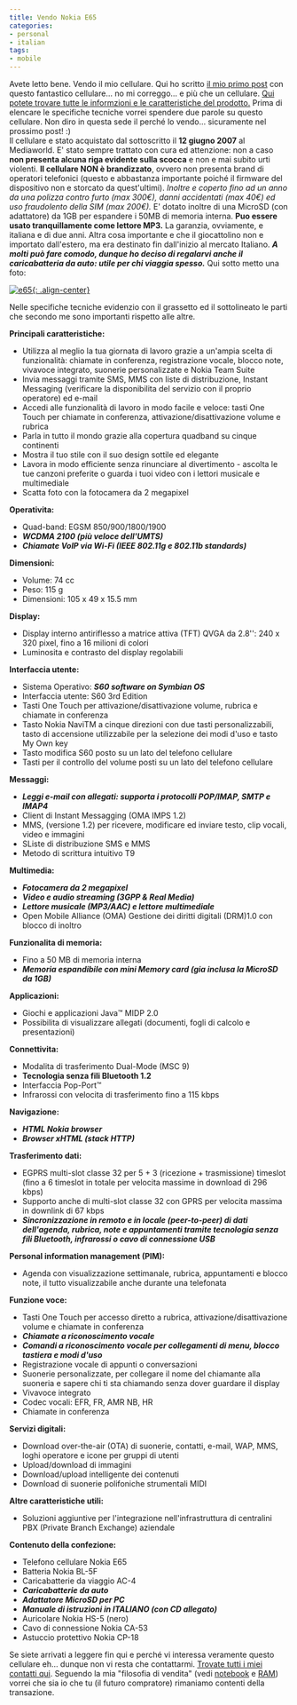 ```yaml
---
title: Vendo Nokia E65
categories:
- personal
- italian
tags:
- mobile
---
```

Avete letto bene. Vendo il mio cellulare. Qui ho scritto [il mio primo
post]({{site.url}}/2007/06/13/e65/
"{{site.url}}/2007/06/13/e65/" ) con questo fantastico cellulare... no
mi correggo... e più che un cellulare. [Qui potete trovare tutte le
informzioni e le caratteristiche del prodotto.](http://www.nokia.it/A4486488
"http://www.nokia.it/A4486488" ) Prima di elencare le specifiche tecniche
vorrei spendere due parole su questo cellulare. Non diro in questa sede il
perché lo vendo... sicuramente nel prossimo post! :)  
Il cellulare e stato acquistato dal sottoscritto il **12 giugno 2007** al
Mediaworld. E' stato sempre trattato con cura ed attenzione: non a caso **non
presenta alcuna riga evidente sulla scocca** e non e mai subito urti violenti.
**Il cellulare NON è brandizzato**, ovvero non presenta brand di operatori
telefonici (questo e abbastanza importante poiché il firmware del dispositivo
non e storcato da quest'ultimi). _Inoltre e coperto fino ad un anno da una
polizza contro furto (max 300€), danni accidentati (max 40€) ed uso
fraudolento della SIM (max 200€)._ E' dotato inoltre di una MicroSD (con
adattatore) da 1GB per espandere i 50MB di memoria interna. **Puo essere usato
tranquillamente come lettore MP3.** La garanzia, ovviamente, e italiana e di
due anni. Altra cosa importante e che il giocattolino non e importato
dall'estero, ma era destinato fin dall'inizio al mercato Italiano. _**A molti
può fare comodo, dunque ho deciso di regalarvi anche il caricabatteria da
auto: utile per chi viaggia spesso.**_ Qui sotto metto una foto:
  

[![e65]({{site.url}}/images/nokiae65.jpg){: .align-center}]({{site.url}}/images/nokiae65.jpg
"e65" )

  
Nelle specifiche tecniche evidenzio con il grassetto ed il sottolineato le
parti che secondo me sono importanti rispetto alle altre.

**Principali caratteristiche:**

  * Utilizza al meglio la tua giornata di lavoro grazie a un'ampia scelta di funzionalità: chiamate in conferenza, registrazione vocale, blocco note, vivavoce integrato, suonerie personalizzate e Nokia Team Suite
  * Invia messaggi tramite SMS, MMS con liste di distribuzione, Instant Messaging (verificare la disponibilita del servizio con il proprio operatore) ed e-mail
  * Accedi alle funzionalità di lavoro in modo facile e veloce: tasti One Touch per chiamate in conferenza, attivazione/disattivazione volume e rubrica
  * Parla in tutto il mondo grazie alla copertura quadband su cinque continenti
  * Mostra il tuo stile con il suo design sottile ed elegante
  * Lavora in modo efficiente senza rinunciare al divertimento - ascolta le tue canzoni preferite o guarda i tuoi video con i lettori musicale e multimediale
  * Scatta foto con la fotocamera da 2 megapixel
  

  
**Operativita:**

  * Quad-band: EGSM 850/900/1800/1900
  * **_WCDMA 2100 (più veloce dell'UMTS)_**
  * _**Chiamate VoIP via Wi-Fi (IEEE 802.11g e 802.11b standards)**_
  

  
**Dimensioni:**

  * Volume: 74 cc
  * Peso: 115 g
  * Dimensioni: 105 x 49 x 15.5 mm
  

  
**Display:**

  * Display interno antiriflesso a matrice attiva (TFT) QVGA da 2.8'': 240 x 320 pixel, fino a 16 milioni di colori
  * Luminosita e contrasto del display regolabili
  

  
**Interfaccia utente:**

  * Sistema Operativo: _**S60 software on Symbian OS**_
  * Interfaccia utente: S60 3rd Edition
  * Tasti One Touch per attivazione/disattivazione volume, rubrica e chiamate in conferenza
  * Tasto Nokia NaviTM a cinque direzioni con due tasti personalizzabili, tasto di accensione utilizzabile per la selezione dei modi d'uso e tasto My Own key
  * Tasto modifica S60 posto su un lato del telefono cellulare
  * Tasti per il controllo del volume posti su un lato del telefono cellulare
  

  
**Messaggi:**

  * _**Leggi e-mail con allegati: supporta i protocolli POP/IMAP, SMTP e IMAP4**_
  * Client di Instant Messagging (OMA IMPS 1.2)
  * MMS, (versione 1.2) per ricevere, modificare ed inviare testo, clip vocali, video e immagini
  * SListe di distribuzione SMS e MMS
  * Metodo di scrittura intuitivo T9
  

  
**Multimedia:**

  * _**Fotocamera da 2 megapixel**_
  * _**Video e audio streaming (3GPP &amp; Real Media)**_
  * _**Lettore musicale (MP3/AAC) e lettore multimediale**_
  * Open Mobile Alliance (OMA) Gestione dei diritti digitali (DRM)1.0 con blocco di inoltro
  

  
**Funzionalita di memoria:**

  * Fino a 50 MB di memoria interna
  * _**Memoria espandibile con mini Memory card (gia inclusa la MicroSD da 1GB)**_
  

  
**Applicazioni:**

  * Giochi e applicazioni Java™ MIDP 2.0
  * Possibilita di visualizzare allegati (documenti, fogli di calcolo e presentazioni)
  

  
**Connettivita:**

  * Modalita di trasferimento Dual-Mode (MSC 9)
  * **Tecnologia senza fili Bluetooth 1.2**
  * Interfaccia Pop-Port™
  * Infrarossi con velocita di trasferimento fino a 115 kbps
  

  
**Navigazione:**

  * _**HTML Nokia browser**_
  * _**Browser xHTML (stack HTTP)**_
  

  
**Trasferimento dati:**

  * EGPRS multi-slot classe 32 per 5 + 3 (ricezione + trasmissione) timeslot (fino a 6 timeslot in totale per velocita massime in download di 296 kbps)
  * Supporto anche di multi-slot classe 32 con GPRS per velocita massima in downlink di 67 kbps
  * _**Sincronizzazione in remoto e in locale (peer-to-peer) di dati dell'agenda, rubrica, note e appuntamenti tramite tecnologia senza fili Bluetooth, infrarossi o cavo di connessione USB**_
  

  
**Personal information management (PIM):**

  * Agenda con visualizzazione settimanale, rubrica, appuntamenti e blocco note, il tutto visualizzabile anche durante una telefonata
  

  
**Funzione voce:**

  * Tasti One Touch per accesso diretto a rubrica, attivazione/disattivazione volume e chiamate in conferenza
  * **_Chiamate a riconoscimento vocale_**
  * **_Comandi a riconoscimento vocale per collegamenti di menu, blocco tastiera e modi d'uso_**
  * Registrazione vocale di appunti o conversazioni
  * Suonerie personalizzate, per collegare il nome del chiamante alla suoneria e sapere chi ti sta chiamando senza dover guardare il display
  * Vivavoce integrato
  * Codec vocali: EFR, FR, AMR NB, HR
  * Chiamate in conferenza
  

  
**Servizi digitali:**

  * Download over-the-air (OTA) di suonerie, contatti, e-mail, WAP, MMS, loghi operatore e icone per gruppi di utenti
  * Upload/download di immagini
  * Download/upload intelligente dei contenuti
  * Download di suonerie polifoniche strumentali MIDI
  

  
**Altre caratteristiche utili:**

  * Soluzioni aggiuntive per l'integrazione nell'infrastruttura di centralini PBX (Private Branch Exchange) aziendale
  

  
**Contenuto della confezione:**

  * Telefono cellulare Nokia E65
  * Batteria Nokia BL-5F
  * Caricabatterie da viaggio AC-4
  * _**Caricabatterie da auto**_
  * _**Adattatore MicroSD per PC**_
  * _**Manuale di istruzioni in ITALIANO (con CD allegato)**_
  * Auricolare Nokia HS-5 (nero)
  * Cavo di connessione Nokia CA-53
  * Astuccio protettivo Nokia CP-18
  

Se siete arrivati a leggere fin qui e perché vi interessa veramente questo
cellulare eh... dunque non vi resta che contattarmi.
[Trovate tutti i miei contatti qui]({{site.url}} "{{site.url}}" ).
Seguendo la mia "filosofia di vendita" (vedi
[notebook]({{site.url}}/2007/10/29/vendo-notebook/
"{{site.url}}/2007/10/29/vendo-notebook/" ) e
[RAM]({{site.url}}/2008/01/06/vendo-ram-per-notebook/
"{{site.url}}/2008/01/06/vendo-ram-per-notebook/" )) vorrei che sia io
che tu (il futuro compratore) rimaniamo contenti della transazione.
